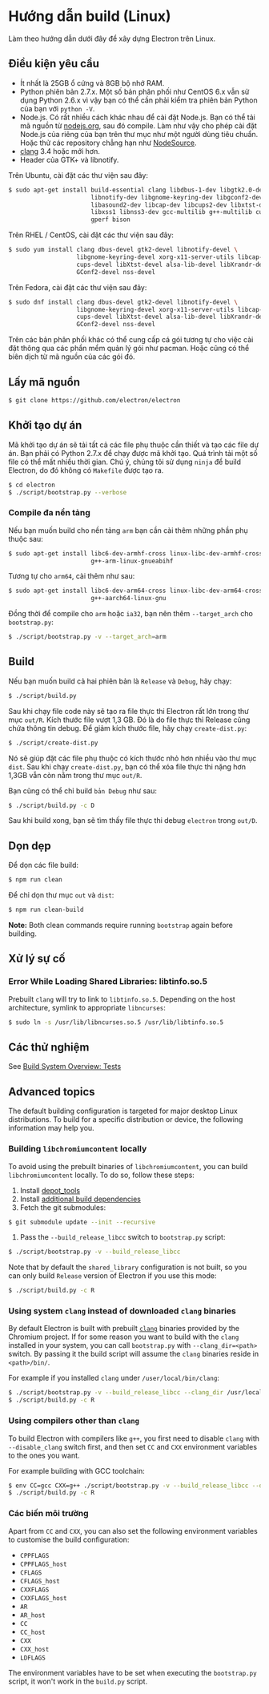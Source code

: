 # Hướng dẫn build (Linux)

Làm theo hướng dẫn dưới đây để xây dựng Electron trên Linux.

## Điều kiện yêu cầu

* Ít nhất là 25GB ổ cứng và 8GB bộ nhớ RAM.
* Python phiên bản 2.7.x. Một số bản phân phối như CentOS 6.x vẫn sử dụng Python 2.6.x vì vậy bạn có thể cần phải kiểm tra phiên bản Python của bạn với `python -V`.
* Node.js. Có rất nhiều cách khác nhau để cài đặt Node.js. Bạn có thể tải mã nguồn từ [nodejs.org](http://nodejs.org), sau đó compile. Làm như vậy cho phép cài đặt Node.js của riêng của bạn trên thư mục như một người dùng tiêu chuẩn. Hoặc thử các repository chẳng hạn như [NodeSource](https://nodesource.com/blog/nodejs-v012-iojs-and-the-nodesource-linux-repositories).
* [clang](https://clang.llvm.org/get_started.html) 3.4 hoặc mới hơn.
* Header của GTK+ và libnotify.

Trên Ubuntu, cài đặt các thư viện sau đây:

```sh
$ sudo apt-get install build-essential clang libdbus-1-dev libgtk2.0-dev \
                       libnotify-dev libgnome-keyring-dev libgconf2-dev \
                       libasound2-dev libcap-dev libcups2-dev libxtst-dev \
                       libxss1 libnss3-dev gcc-multilib g++-multilib curl \
                       gperf bison
```

Trên RHEL / CentOS, cài đặt các thư viện sau đây:

```sh
$ sudo yum install clang dbus-devel gtk2-devel libnotify-devel \
                   libgnome-keyring-devel xorg-x11-server-utils libcap-devel \
                   cups-devel libXtst-devel alsa-lib-devel libXrandr-devel \
                   GConf2-devel nss-devel
```

Trên Fedora, cài đặt các thư viện sau đây:

```sh
$ sudo dnf install clang dbus-devel gtk2-devel libnotify-devel \
                   libgnome-keyring-devel xorg-x11-server-utils libcap-devel \
                   cups-devel libXtst-devel alsa-lib-devel libXrandr-devel \
                   GConf2-devel nss-devel
```

Trên các bản phân phối khác có thể cung cấp cá gói tương tự cho việc cài đặt thông qua các phần mềm quản lý gói như pacman. Hoặc cũng có thể biên dịch từ mã nguồn của các gói đó.

## Lấy mã nguồn

```sh
$ git clone https://github.com/electron/electron
```

## Khởi tạo dự án

Mã khởi tạo dự án sẽ tải tất cả các file phụ thuộc cần thiết và tạo các file dự án. Bạn phải có Python 2.7.x để chạy được mã khởi tạo. Quá trình tải một số file có thể mất nhiều thời gian. Chú ý, chúng tôi sử dụng `ninja` để build Electron, do đó không có `Makefile` được tạo ra.

```sh
$ cd electron
$ ./script/bootstrap.py --verbose
```

### Compile đa nền tảng

Nếu bạn muốn build cho nền tảng `arm` bạn cần cài thêm những phần phụ thuộc sau:

```sh
$ sudo apt-get install libc6-dev-armhf-cross linux-libc-dev-armhf-cross \
                       g++-arm-linux-gnueabihf
```

Tương tự cho `arm64`, cài thêm như sau:

```sh
$ sudo apt-get install libc6-dev-arm64-cross linux-libc-dev-arm64-cross \
                       g++-aarch64-linux-gnu
```

Đồng thời để compile cho `arm` hoặc `ia32`, bạn nên thêm `--target_arch` cho `bootstrap.py`:

```sh
$ ./script/bootstrap.py -v --target_arch=arm
```

## Build

Nếu bạn muốn build cả hai phiên bản là `Release` và `Debug`, hãy chạy:

```sh
$ ./script/build.py
```

Sau khi chạy file code này sẽ tạo ra file thực thi Electron rất lớn trong thư mục `out/R`. Kích thước file vượt 1,3 GB. Đó là do file thực thi Release cũng chứa thông tin debug. Để giảm kích thước file, hãy chạy `create-dist.py`:

```sh
$ ./script/create-dist.py
```

Nó sẽ giúp đặt các file phụ thuộc có kích thước nhỏ hơn nhiều vào thư mục `dist`. Sau khi chạy `create-dist.py`, bạn có thể xóa file thực thi nặng hơn 1,3GB vẫn còn nằm trong thư mục `out/R`.

Bạn cũng có thể chỉ build `bản Debug` như sau:

```sh
$ ./script/build.py -c D
```

Sau khi build xong, bạn sẽ tìm thấy file thực thi debug `electron` trong `out/D`.

## Dọn dẹp

Để dọn các file build:

```sh
$ npm run clean
```

Để chỉ dọn thư mục `out` và `dist`:

```sh
$ npm run clean-build
```

**Note:** Both clean commands require running `bootstrap` again before building.

## Xử lý sự cố

### Error While Loading Shared Libraries: libtinfo.so.5

Prebuilt `clang` will try to link to `libtinfo.so.5`. Depending on the host architecture, symlink to appropriate `libncurses`:

```sh
$ sudo ln -s /usr/lib/libncurses.so.5 /usr/lib/libtinfo.so.5
```

## Các thử nghiệm

See [Build System Overview: Tests](build-system-overview.md#tests)

## Advanced topics

The default building configuration is targeted for major desktop Linux distributions. To build for a specific distribution or device, the following information may help you.

### Building `libchromiumcontent` locally

To avoid using the prebuilt binaries of `libchromiumcontent`, you can build `libchromiumcontent` locally. To do so, follow these steps:

1. Install [depot_tools](https://chromium.googlesource.com/chromium/src/+/master/docs/linux_build_instructions.md#Install)
2. Install [additional build dependencies](https://chromium.googlesource.com/chromium/src/+/master/docs/linux_build_instructions.md#Install-additional-build-dependencies)
3. Fetch the git submodules:

```sh
$ git submodule update --init --recursive
```

1. Pass the `--build_release_libcc` switch to `bootstrap.py` script:

```sh
$ ./script/bootstrap.py -v --build_release_libcc
```

Note that by default the `shared_library` configuration is not built, so you can only build `Release` version of Electron if you use this mode:

```sh
$ ./script/build.py -c R
```

### Using system `clang` instead of downloaded `clang` binaries

By default Electron is built with prebuilt [`clang`](https://clang.llvm.org/get_started.html) binaries provided by the Chromium project. If for some reason you want to build with the `clang` installed in your system, you can call `bootstrap.py` with `--clang_dir=<path>` switch. By passing it the build script will assume the `clang` binaries reside in `<path>/bin/`.

For example if you installed `clang` under `/user/local/bin/clang`:

```sh
$ ./script/bootstrap.py -v --build_release_libcc --clang_dir /usr/local
$ ./script/build.py -c R
```

### Using compilers other than `clang`

To build Electron with compilers like `g++`, you first need to disable `clang` with `--disable_clang` switch first, and then set `CC` and `CXX` environment variables to the ones you want.

For example building with GCC toolchain:

```sh
$ env CC=gcc CXX=g++ ./script/bootstrap.py -v --build_release_libcc --disable_clang
$ ./script/build.py -c R
```

### Các biến môi trường

Apart from `CC` and `CXX`, you can also set the following environment variables to customise the build configuration:

* `CPPFLAGS`
* `CPPFLAGS_host`
* `CFLAGS`
* `CFLAGS_host`
* `CXXFLAGS`
* `CXXFLAGS_host`
* `AR`
* `AR_host`
* `CC`
* `CC_host`
* `CXX`
* `CXX_host`
* `LDFLAGS`

The environment variables have to be set when executing the `bootstrap.py` script, it won't work in the `build.py` script.